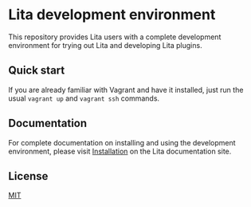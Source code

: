 # Lita development environment

This repository provides Lita users with a complete development environment for trying out Lita and developing Lita plugins.

## Quick start

If you are already familiar with Vagrant and have it installed, just run the usual `vagrant up` and `vagrant ssh` commands.

## Documentation

For complete documentation on installing and using the development environment, please visit [Installation](http://docs.lita.io/getting-started/installation/) on the Lita documentation site.

## License

[MIT](http://opensource.org/licenses/MIT)
